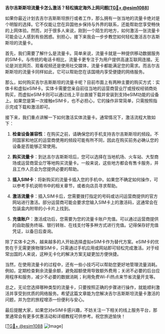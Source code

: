 **吉尔吉斯斯坦流量卡怎么激活？轻松搞定海外上网问题[[TG💪+ @esim1088](https://t.me/s/esim1088)]**

如果你最近计划去吉尔吉斯斯坦旅行或者工作，那么拥有一张当地的流量卡绝对是个明智的选择。它不仅能让您在异国他乡保持与外界的联系，还能帮助您享受畅快的上网体验。然而，对于很多人来说，刚到一个陌生的地方，如何激活一张流量卡可能会让人感到有些困惑。别担心，接下来我会一步步教您如何轻松激活吉尔吉斯斯坦的流量卡。

首先，我们需要了解什么是流量卡。简单来说，流量卡就是一种提供移动数据服务的SIM卡。与传统的电话卡相比，流量卡更专注于为用户提供高速互联网连接。无论是浏览网页、观看视频还是使用社交媒体，流量卡都能满足您的需求。而吉尔吉斯斯坦的流量卡同样如此，它可以帮助您在该国境内享受便捷的网络服务。

那么，如何购买吉尔吉斯斯坦的流量卡呢？目前市面上有两种主要的购买方式：实体卡和虚拟eSIM卡。实体卡需要您亲自前往当地的运营商营业厅或授权经销商处购买，而虚拟eSIM卡则可以通过线上平台直接下载并安装到支持eSIM功能的设备上。如果您是第一次接触eSIM卡，也不必担心，它的操作非常简单，只需按照指示完成下载和激活即可。

接下来，我们重点讲解一下如何激活实体流量卡。通常情况下，激活流程大致如下：

1. **检查设备兼容性**：在购买之前，请确保您的手机支持吉尔吉斯斯坦的频段。不同国家和地区的运营商使用的频段可能有所不同，因此在购买前务必确认您的设备是否能够正常使用。

2. **购买流量卡**：到达吉尔吉斯斯坦后，您可以选择在当地机场、火车站、大型商场或运营商营业厅等地购买流量卡。一般来说，这些地方都会有售卡服务，并且工作人员会为您提供必要的帮助。

3. **插入SIM卡**：将新购买的流量卡插入您的手机中。如果您不确定如何操作，可以参考手机说明书中的相关章节，或者向店员寻求帮助。

4. **激活流量卡**：插入SIM卡后，您需要拨打指定的号码或访问运营商提供的官方网站进行激活。部分运营商可能会要求您输入SIM卡上的激活码，这通常会在包装盒内附带的小卡片上找到。

5. **充值账户**：激活成功后，您需要为您的流量卡账户充值。可以通过运营商提供的自助服务终端、银行转账、在线支付等多种方式进行充值。记得保存好充值凭证，以备日后查询。

除了实体卡之外，越来越多的人开始选择虚拟eSIM卡作为替代方案。eSIM卡的优势在于无需更换物理SIM卡，只需通过手机应用或网站即可轻松完成激活。对于经常出国的人来说，这种无卡化的解决方案无疑更加方便快捷。

当然，在使用流量卡的过程中，还有一些小技巧可以帮助您更好地管理流量消耗。例如，定期检查剩余流量余额，避免超额使用导致额外费用；关闭不必要的后台应用程序和服务，减少不必要的数据消耗；利用免费Wi-Fi热点来节省流量开支等。

总之，无论您选择哪种类型的流量卡，只要按照正确的步骤进行操作，就能顺利激活并享受到优质的网络服务。希望这篇文章能为您解决吉尔吉斯斯坦流量卡激活的问题，并为您的旅程增添一份便利与安心。

最后提醒大家，如果您对eSIM卡感兴趣，不妨关注一下相关的线上服务平台，那里通常会有更多优惠活动和详细教程可供参考。祝您旅途愉快！

[[TG💪+ @esim1088](https://t.me/s/esim1088) ![Image](https://i.postimg.cc/4NQfJmqS/Snipaste-2025-05-13-00-14-12.png)]